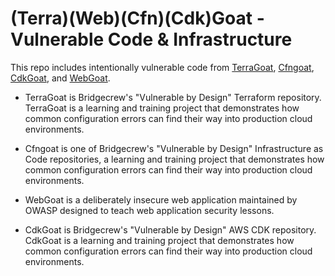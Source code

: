 # (Terra)(Web)(Cfn)(Cdk)Goat - Vulnerable Code & Infrastructure

This repo includes intentionally vulnerable code from [TerraGoat](https://github.com/bridgecrewio/terragoat), [Cfngoat](https://github.com/bridgecrewio/cfngoat), [CdkGoat](https://github.com/bridgecrewio/cdkgoat), and [WebGoat](https://github.com/WebGoat/WebGoat).

- TerraGoat is Bridgecrew's "Vulnerable by Design" Terraform repository. TerraGoat is a learning and training project that demonstrates how common configuration errors can find their way into production cloud environments.

- Cfngoat is one of Bridgecrew's "Vulnerable by Design" Infrastructure as Code repositories, a learning and training project that demonstrates how common configuration errors can find their way into production cloud environments.

- WebGoat is a deliberately insecure web application maintained by OWASP designed to teach web application security lessons.

- CdkGoat is Bridgecrew's "Vulnerable by Design" AWS CDK repository. CdkGoat is a learning and training project that demonstrates how common configuration errors can find their way into production cloud environments.